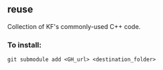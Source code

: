 ## reuse

Collection of KF's commonly-used C++ code.

### To install:

```{bash}
git submodule add <GH_url> <destination_folder>
```